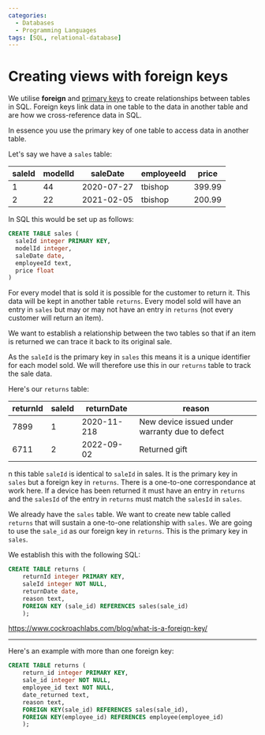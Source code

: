 ```yaml
---
categories:
  - Databases
  - Programming Languages
tags: [SQL, relational-database]
---
```


# Creating views with foreign keys

We utilise **foreign** and [primary keys](/Databases/Relational_Databases/Primary_key.md) to create relationships between tables in SQL. Foreign keys link data in one table to the data in another table and are how we cross-reference data in SQL.

<!-- We can use this technique to create new tables from existing tables in the database or to generate [views](/Databases/Relational_Databases/Views_in_relational_databases.md). -->

In essence you use the primary key of one table to access data in another table.

Let's say we have a `sales` table:

| saleId | modelId | saleDate   | employeeId | price  |
| ------ | ------- | ---------- | ---------- | ------ |
| 1      | 44      | 2020-07-27 | tbishop    | 399.99 |
| 2      | 22      | 2021-02-05 | tbishop    | 200.99 |

In SQL this would be set up as follows:

```sql
CREATE TABLE sales (
  saleId integer PRIMARY KEY,
  modelId integer,
  saleDate date,
  employeeId text,
  price float
)
```

For every model that is sold it is possible for the customer to return it. This data will be kept in another table `returns`. Every model sold will have an entry in `sales` but may or may not have an entry in `returns` (not every customer will return an item).

We want to establish a relationship between the two tables so that if an item is returned we can trace it back to its original sale.

As the `saleId` is the primary key in `sales` this means it is a unique identifier for each model sold. We will therefore use this in our `returns` table to track the sale data.

Here's our `returns` table:

| returnId | saleId | returnDate  | reason                                         |
| -------- | ------ | ----------- | ---------------------------------------------- |
| 7899     | 1      | 2020-11-218 | New device issued under warranty due to defect |
| 6711     | 2      | 2022-09-02  | Returned gift                                  |

n this table `saleId` is identical to `saleId` in sales. It is the primary key in `sales` but a foreign key in `returns`. There is a one-to-one correspondance at work here. If a device has been returned it must have an entry in `returns` and the `salesId` of the entry in `returns` must match the `salesId` in `sales`.

We already have the `sales` table. We want to create new table called `returns` that will sustain a one-to-one relationship with `sales`. We are going to use the `sale_id` as our foreign key in `returns`. This is the primary key in `sales`.

We establish this with the following SQL:

```sql
CREATE TABLE returns (
	returnId integer PRIMARY KEY,
	saleId integer NOT NULL,
	returnDate date,
	reason text,
	FOREIGN KEY (sale_id) REFERENCES sales(sale_id)
	);
```

https://www.cockroachlabs.com/blog/what-is-a-foreign-key/

---

Here's an example with more than one foreign key:

```sql
CREATE TABLE returns (
    return_id integer PRIMARY KEY,
    sale_id integer NOT NULL,
    employee_id text NOT NULL,
    date_returned text,
    reason text,
    FOREIGN KEY(sale_id) REFERENCES sales(sale_id),
    FOREIGN KEY(employee_id) REFERENCES employee(employee_id)
    );
```
